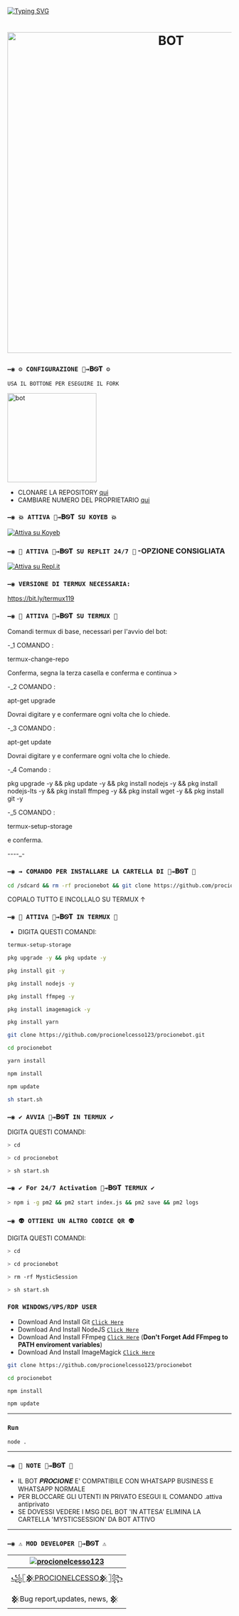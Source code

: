 [![Typing SVG](https://readme-typing-svg.demolab.com?font=Fira+Code&weight=500&size=30&pause=1000&color=F77539&center=true&lines=%F0%9F%A6%9D%F0%9D%91%B7%F0%9D%91%B9%F0%9D%91%B6%F0%9D%91%AA%F0%9D%91%B0%F0%9D%91%B6%F0%9D%91%B5%F0%9D%91%AC%E2%87%9D%F0%9D%90%81%E1%8F%AB%F0%9D%90%93)](https://git.io/typing-svg)
<h1 align="center">
<p>
<img src= "https://telegra.ph/file/bc12386c7355151f41702.jpg" alt="BOT" width="720">
</p>

### `—◉ ⚙️ CONFIGURAZIONE 🦝⇝𝐁Ꮻ𝐓 ⚙️`
`USA IL BOTTONE PER ESEGUIRE IL FORK`
  
  <a href="https://github.com/procionelcesso123/procionebot/fork"><img title="bot" src="https://github.com/Alien-alfa/Alien-alfa/blob/beta/img/pngegg.png?raw=true" width="200"></a>
<br>
- CLONARE LA REPOSITORY [qui](https://github.com/procionelcesso123/procionebot/fork)
- CAMBIARE NUMERO DEL PROPRIETARIO [qui](https://github.com/procionelcesso123/procionebot/blob/master/config.js)
  
### `—◉ 💥 ATTIVA 🦝⇝𝐁Ꮻ𝐓 SU KOYEB 💥`

[![Attiva su Koyeb](https://www.koyeb.com/static/images/deploy/button.svg)](https://app.koyeb.com/deploy?type=git&repository=github.com//procionebot&branch=master&name=procione.bot)
  
### `—◉ 🌌 ATTIVA 🦝⇝𝐁Ꮻ𝐓 SU REPLIT 24/7 🌌` -OPZIONE CONSIGLIATA

[![Attiva su Repl.it](https://replit.com/badge/github/Fabri115/BotWhaIta)](https://repl.it/github/procionelcesso123/procionebot) 


### `—◉ VERSIONE DI TERMUX NECESSARIA: ` 
https://bit.ly/termux119

### `—◉ 👾 ATTIVA 🦝⇝𝐁Ꮻ𝐓 SU TERMUX 👾` 

Comandi termux di base, necessari per l'avvio del bot:

-_1 COMANDO :

termux-change-repo

Conferma, segna la terza casella e conferma e continua >

-_2 COMANDO :

apt-get upgrade

Dovrai digitare y e confermare ogni volta che lo chiede.

-_3 COMANDO :

apt-get update

Dovrai digitare y e confermare ogni volta che lo chiede.

-_4 Comando :

pkg upgrade -y && pkg update -y && pkg install nodejs -y && pkg install nodejs-lts -y && pkg install ffmpeg -y && pkg install wget -y && pkg install git -y

-_5 COMANDO :

termux-setup-storage

e conferma.

----_-


### `—◉ ⇝ COMANDO PER INSTALLARE LA CARTELLA DI 🦝⇝𝐁Ꮻ𝐓 🌌`
```bash
cd /sdcard && rm -rf procionebot && git clone https://github.com/procionelcesso123/procionebot.git && cd procionebot && sh start.sh 
```
COPIALO TUTTO E INCOLLALO SU TERMUX ↑

### `—◉ 👾 ATTIVA 🦝⇝𝐁Ꮻ𝐓 IN TERMUX 👾` 
- DIGITA QUESTI COMANDI:
```bash
termux-setup-storage
```

```bash
pkg upgrade -y && pkg update -y
```

```bash
pkg install git -y
```
  
```bash
pkg install nodejs -y  
```
  
```bash
pkg install ffmpeg -y
```  
  
```bash
pkg install imagemagick -y
``` 

```bash
pkg install yarn
```    

```bash
git clone https://github.com/procionelcesso123/procionebot.git
```
  
```bash
cd procionebot
```  

```bash
yarn install
```

```bash
npm install
```

```bash
npm update
```

```bash
sh start.sh
```

### `—◉ ✔️ AVVIA 🦝⇝𝐁Ꮻ𝐓 IN TERMUX ✔️`

DIGITA QUESTI COMANDI:
```bash
> cd 
```
```bash
> cd procionebot
```
```bash
> sh start.sh
```
  
### `—◉ ✔️ For 24/7 Activation 🦝⇝𝐁Ꮻ𝐓 TERMUX ✔️`
  
 ```bash
> npm i -g pm2 && pm2 start index.js && pm2 save && pm2 logs
  ```

### `—◉ 👽 OTTIENI UN ALTRO CODICE QR 👽`

DIGITA QUESTI COMANDI:
```bash
> cd 
```
```bash
> cd procionebot
```
```bash
> rm -rf MysticSession
```
```bash
> sh start.sh
```

### `FOR WINDOWS/VPS/RDP USER`

* Download And Install Git [`Click Here`](https://git-scm.com/downloads)
* Download And Install NodeJS [`Click Here`](https://nodejs.org/en/download)
* Download And Install FFmpeg [`Click Here`](https://ffmpeg.org/download.html) (**Don't Forget Add FFmpeg to PATH enviroment variables**)
* Download And Install ImageMagick [`Click Here`](https://imagemagick.org/script/download.php)

```bash
git clone https://github.com/procionelcesso123/procionebot
```
```bash
cd procionebot
```
```bash
npm install
```
```bash
npm update
```

---------

### `Run`

```bash
node .
```


---------
### `—◉ 📝 NOTE 🦝⇝𝐁Ꮻ𝐓 📝`
- IL BOT 𝑷𝑹𝑶𝑪𝑰𝑶𝑵𝑬 E' COMPATIBILE CON WHATSAPP BUSINESS E WHATSAPP NORMALE
- PER BLOCCARE GLI UTENTI IN PRIVATO ESEGUI IL COMANDO .attiva antiprivato
- SE DOVESSI VEDERE I MSG DEL BOT 'IN ATTESA' ELIMINA LA CARTELLA 'MYSTICSESSION' DA BOT ATTIVO
---------

### `—◉ ⚠️ MOD DEVELOPER 🦝⇝𝐁Ꮻ𝐓 ⚠️ `
  <div align="center">
  
| [![procionelcesso123](https://telegra.ph/file/1e7db3fa212a15584fe9d.jpg?size=200)](https://github.com/procionelcesso123) |
|----|
| [꧁𓊈𒆜PROCIONELCESSO𒆜𓊉꧂](https://github.com/procionelcesso123) |
|  𒆜Bug report,updates, news, 𒆜 |
  
  </div>

